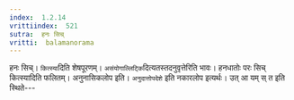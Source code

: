 ```yaml
---
index:  1.2.14
vrittiindex:  521
sutra:  हनः सिच्
vritti:  balamanorama 
---
```


हनः सिच्। `कित्स्या`दिति शेषपूरणम्। `असंयोगाल्लिट्कि`दित्यतस्तदनुवृत्तेरिति भावः। हनधातोः परः सिच् कित्स्यादिति फलितम्। अनुनासिकलोप इति। `अनुदात्तोपदेशे` इति नकारलोप इत्यर्थः। उत् आ यम् स् त इति स्थिते---

